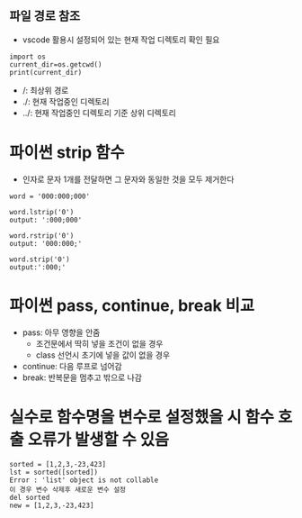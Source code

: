 ## 파일 경로 참조
- vscode 활용시 설정되어 있는 현재 작업 디렉토리 확인 필요
```
import os
current_dir=os.getcwd()
print(current_dir)
```
- /: 최상위 경로
- ./: 현재 작업중인 디렉토리
- ../: 현재 작업중인 디렉토리 기준 상위 디렉토리

# 파이썬 strip 함수
- 인자로 문자 1개를 전달하면 그 문자와 동일한 것을 모두 제거한다

```
word = '000:000;000'

word.lstrip('0')
output: ':000;000'

word.rstrip('0')
output: '000:000;'

word.strip('0')
output:':000;'
```

# 파이썬 pass, continue, break 비교

- pass: 아무 영향을 안줌
    - 조건문에서 딱히 넣을 조건이 없을 경우
    - class 선언시 초기에 넣을 값이 없을 경우
- continue: 다음 루프로 넘어감
- break: 반복문을 멈추고 밖으로 나감

# 실수로 함수명을 변수로 설정했을 시 함수 호출 오류가 발생할 수 있음
```
sorted = [1,2,3,-23,423]
lst = sorted([sorted])
Error : 'list' object is not collable
이 경우 변수 삭제후 새로운 변수 설정
del sorted
new = [1,2,3,-23,423]
```